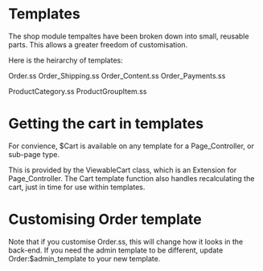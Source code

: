 # Templates

The shop module tempaltes have been broken down into small, reusable parts. This allows a greater freedom of customisation.

Here is the heirarchy of templates:

Order.ss
	Order_Shipping.ss
	Order_Content.ss
	Order_Payments.ss

ProductCategory.ss
	ProductGroupItem.ss
	

# Getting the cart in templates

For convience, $Cart is available on any template for a Page_Controller, or sub-page type.

This is provided by the ViewableCart class, which is an Extension for Page_Controller.
The Cart template function also handles recalculating the cart, just in time for use within templates.

# Customising Order template

Note that if you customise Order.ss, this will change how it looks in the back-end.
If you need the admin template to be different, update Order:$admin_template to your
new template.
